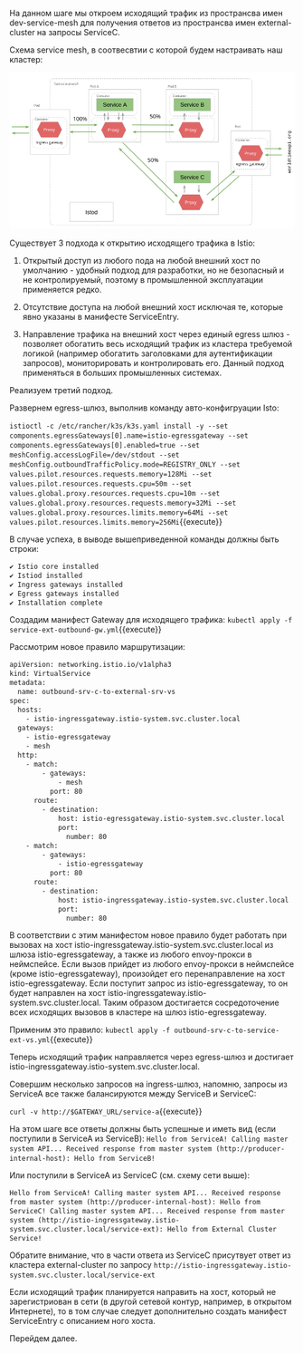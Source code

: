 На данном шаге мы откроем исходящий трафик из пространсва имен dev-service-mesh для получения ответов из пространсва имен external-cluster на запросы ServiceC.

Схема service mesh, в соотвесвтии с которой будем настраивать наш кластер:

![Mesh configuration](../assets/sc2-4.png)

Существует 3 подхода к открытию исходящего трафика в Istio:

1) Открытый доступ из любого пода на любой внешний хост по умолчанию - удобный подход для разработки, но не безопасный и не контролируемый, поэтому в промышленной эксплуатации применяется редко.

2) Отсутствие доступа на любой внешний хост исключая те, которые явно указаны в манифесте ServiceEntry.

3) Направление трафика на внешний хост через единый egress шлюз - позволяет обогатить весь исходящий трафик из кластера требуемой логикой (например обогатить заголовками для аутентификации запросов), мониторировать и контролировать его. Данный подход применяться в больших промышленных системах.

Реализуем третий подход.

Развернем egress-шлюз, выполнив команду авто-конфигруации Isto:

`istioctl -c /etc/rancher/k3s/k3s.yaml install -y --set components.egressGateways[0].name=istio-egressgateway --set components.egressGateways[0].enabled=true --set meshConfig.accessLogFile=/dev/stdout --set meshConfig.outboundTrafficPolicy.mode=REGISTRY_ONLY --set values.pilot.resources.requests.memory=128Mi --set values.pilot.resources.requests.cpu=50m --set values.global.proxy.resources.requests.cpu=10m --set values.global.proxy.resources.requests.memory=32Mi --set values.global.proxy.resources.limits.memory=64Mi --set values.pilot.resources.limits.memory=256Mi`{{execute}}

В случае успеха, в выводе вышеприведенной команды должны быть строки:
```
✔ Istio core installed                                                        
✔ Istiod installed                                                            
✔ Ingress gateways installed                                                  
✔ Egress gateways installed                                                   
✔ Installation complete
```

Создадим манифест Gateway для исходящего трафика:
`kubectl apply -f service-ext-outbound-gw.yml`{{execute}}

Рассмотрим новое правило маршрутизации:
```
apiVersion: networking.istio.io/v1alpha3
kind: VirtualService
metadata:
  name: outbound-srv-c-to-external-srv-vs
spec:
  hosts:
    - istio-ingressgateway.istio-system.svc.cluster.local
  gateways:
    - istio-egressgateway
    - mesh
  http:
    - match:
        - gateways:
            - mesh
          port: 80
      route:
        - destination:
            host: istio-egressgateway.istio-system.svc.cluster.local
            port:
              number: 80
    - match:
        - gateways:
            - istio-egressgateway
          port: 80
      route:
        - destination:
            host: istio-ingressgateway.istio-system.svc.cluster.local
            port:
              number: 80
```

В соответствии с этим манифестом новое правило будет работать при вызовах на хост istio-ingressgateway.istio-system.svc.cluster.local из шлюза istio-egressgateway, а также из любого envoy-прокси в неймспейсе. Если вызов прийдет из любого envoy-прокси в неймспейсе (кроме istio-egressgateway), произойдет его перенаправление на хост istio-egressgateway. Если поступит запрос из istio-egressgateway, то он будет направлен на хост istio-ingressgateway.istio-system.svc.cluster.local. Таким образом достигается сосредоточение всех исходящих вызовов в кластере на шлюз istio-egressgateway.

Применим это правило:
`kubectl apply -f outbound-srv-c-to-service-ext-vs.yml`{{execute}}

Теперь исходящий трафик направляется через egress-шлюз и достигает istio-ingressgateway.istio-system.svc.cluster.local.

Совершим несколько запросов на ingress-шлюз, напомню, запросы из ServiceA все также балансируются между ServiceB и ServiceC:

`curl -v http://$GATEWAY_URL/service-a`{{execute}}

На этом шаге все ответы должны быть успешные и иметь вид (если поступили в ServiceA из ServiceB):
`Hello from ServiceA! Calling master system API... Received response from master system (http://producer-internal-host): Hello from ServiceB!`

Или поступили в ServiceA из ServiceC (см. схему сети выше):
```
Hello from ServiceA! Calling master system API... Received response from master system (http://producer-internal-host): Hello from ServiceC! Calling master system API... Received response from master system (http://istio-ingressgateway.istio-system.svc.cluster.local/service-ext): Hello from External Cluster Service!
```

Обратите внимание, что в части ответа из ServiceC присутвует ответ из кластера external-cluster по запросу `http://istio-ingressgateway.istio-system.svc.cluster.local/service-ext`

Если исходящий трафик планируется направить на хост, который не зарегистриован в сети (в другой сетевой контур, например, в открытом Интернете), то в том случае следует дополнительно создать манифест ServiceEntry с описанием ного хоста.

Перейдем далее.